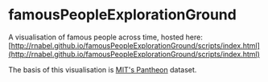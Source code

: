 # famousPeopleExplorationGround

A visualisation of famous people across time, hosted here:
[http://rnabel.github.io/famousPeopleExplorationGround/scripts/index.html](http://rnabel.github.io/famousPeopleExplorationGround/scripts/index.html)

The basis of this visualisation is [MIT's Pantheon](http://pantheon.media.mit.edu/treemap/country_exports/TN/all/-4000/2010/H15/pantheon) dataset.
